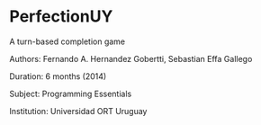 # PerfectionUY
A turn-based completion game

Authors: Fernando A. Hernandez Gobertti, Sebastian Effa Gallego

Duration: 6 months (2014)

Subject: Programming Essentials

Institution: Universidad ORT Uruguay
